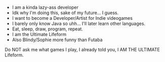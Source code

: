 - I am a kinda lazy-ass developer
- Idk why I'm doing this, sake of my future... I guess.
- I want to become a Developer/Artist for Indie videogames
- I barely only know Java so uhh... I'll later learn other languages.
- Eat, sleep, draw, program, repeat.
- I am the Ultimate Lifeform
- Also Blindy/Sophie more funny than Futaba

Do NOT ask me what games I play, I already told you, I AM THE ULTIMATE Lifeform.
